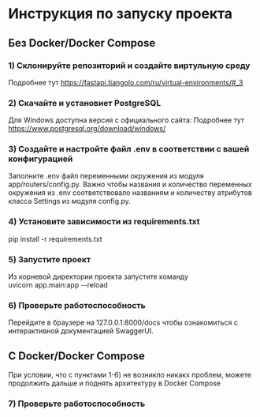 # Инструкция по запуску проекта
## Без Docker/Docker Compose
### 1) Склонируйте репозиторий и создайте виртульную среду
Подробнее тут https://fastapi.tiangolo.com/ru/virtual-environments/#_3
### 2) Скачайте и установиет PostgreSQL
Для Windows доступна версия с официального сайта:
Подробнее тут https://www.postgresql.org/download/windows/
### 3) Создайте и настройте файл .env в соответствии с вашей конфигурацией
Заполните .env файл переменными окружения из модуля app/routers/config.py.
Важно чтобы названия и количество переменных окружения из .env соответствовало названиям и
количеству атрибутов класса Settings из модуля config.py.
### 4) Установите зависимости из requirements.txt
pip install -r requirements.txt
### 5) Запустите проект
Из корневой директории проекта запустите команду <br />
uvicorn app.main:app --reload
### 6) Проверьте работоспособность
Перейдите в браузере на 127.0.0.1:8000/docs чтобы ознакомиться с интерактивной документацией SwaggerUI.

## С Docker/Docker Compose
При условии, что с пунктами 1-6) не возникло никакх проблем, можете продолжить дальше и поднять архитектуру в Docker Compose
### 7) Проверьте работоспособность
